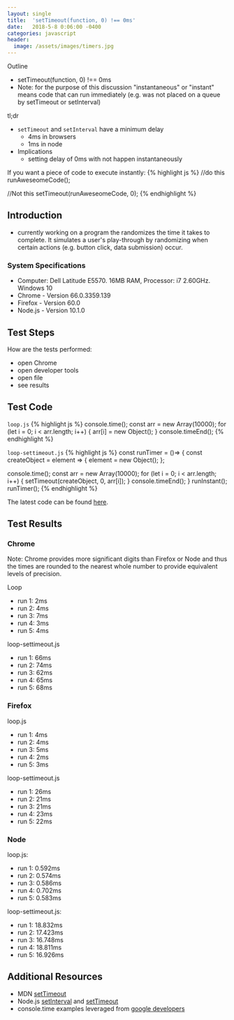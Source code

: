 ```yaml
---
layout: single
title:  'setTimeout(function, 0) !== 0ms'
date:   2018-5-8 0:06:00 -0400
categories: javascript
header:
  image: /assets/images/timers.jpg
---
```

Outline
- setTimeout(function, 0) !== 0ms
- Note: for the purpose of this discussion "instantaneous" or "instant" means code that can run immediately (e.g. was not placed on a queue by setTimeout or setInterval)

tl;dr
- `setTimeout` and `setInterval` have a minimum delay
  - 4ms in browsers
  - 1ms in node
- Implications
  - setting delay of 0ms with not happen instantaneously

If you want a piece of code to execute instantly:
{% highlight js %}
//do this
runAweseomeCode();

//Not this
setTimeout(runAweseomeCode, 0);
{% endhighlight %}

## Introduction
- currently working on a program the randomizes the time it takes to complete.  It simulates a user's play-through by randomizing when certain actions (e.g. button click, data submission) occur.


### System Specifications
- Computer: Dell Latitude E5570. 16MB RAM, Processor: i7 2.60GHz. Windows 10
- Chrome - Version 66.0.3359.139
- Firefox - Version 60.0
- Node.js - Version 10.1.0

## Test Steps
How are the tests performed:
- open Chrome
- open developer tools
- open file
- see results

## Test Code

`loop.js`
{% highlight js %}
console.time();
const arr = new Array(10000);
for (let i = 0; i < arr.length; i++) {
  arr[i] = new Object();
}
console.timeEnd();
{% endhighlight %}

`loop-settimeout.js`
{% highlight js %}
const runTimer = ()=> {
  const createObject = element => {
    element = new Object();
  };

  console.time();
  const arr = new Array(10000);
  for (let i = 0; i < arr.length; i++) {
    setTimeout(createObject, 0, arr[i]);
  }
  console.timeEnd();
}
runInstant();
runTimer();
{% endhighlight %}

The latest code can be found [here](https://github.com/ajahne/js-examples/tree/master/timers/settimeout).

## Test Results
### Chrome
Note: Chrome provides more significant digits than Firefox or Node and thus the times are rounded to the nearest whole number to provide equivalent levels of precision.

Loop
- run 1: 2ms
- run 2: 4ms
- run 3: 7ms
- run 4: 3ms
- run 5: 4ms


loop-settimeout.js
- run 1: 66ms
- run 2: 74ms
- run 3: 62ms
- run 4: 65ms
- run 5: 68ms

### Firefox

loop.js
- run 1: 4ms
- run 2: 4ms
- run 3: 5ms
- run 4: 2ms
- run 5: 3ms

loop-settimeout.js
- run 1: 26ms
- run 2: 21ms
- run 3: 21ms
- run 4: 23ms
- run 5: 22ms

### Node

loop.js:
- run 1: 0.592ms
- run 2: 0.574ms
- run 3: 0.586ms
- run 4: 0.702ms
- run 5: 0.583ms

loop-settimeout.js:
- run 1: 18.832ms
- run 2: 17.423ms
- run 3: 16.748ms
- run 4: 18.811ms
- run 5: 16.926ms

## Additional Resources
- MDN [setTimeout](https://developer.mozilla.org/en-US/docs/Web/API/WindowOrWorkerGlobalScope/setTimeout)
- Node.js [setInterval](https://nodejs.org/api/timers.html#timers_setinterval_callback_delay_args)
and [setTimeout](https://nodejs.org/api/timers.html#timers_settimeout_callback_delay_args)
- console.time examples leveraged from [google developers](https://developers.google.com/web/tools/chrome-devtools/console/console-reference)
